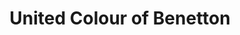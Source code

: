 ---
title: "United Colour of Benetton"
url: /bengaluru/united-colour-of-benetton/
shop: Kleidung
---